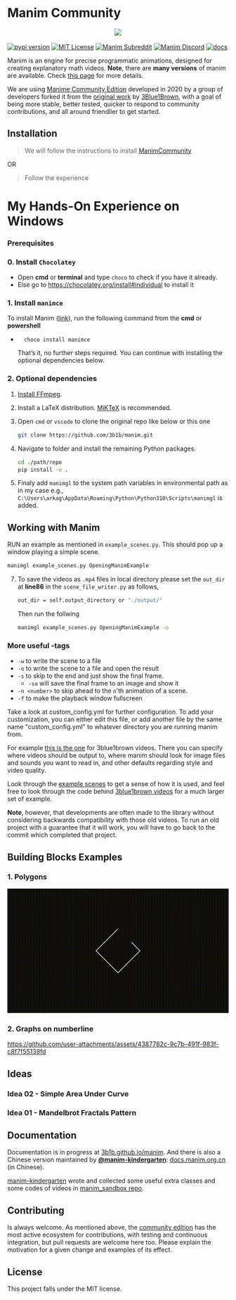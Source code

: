 # Manim Community

<p align="center">
    <a href="https://github.com/3b1b/manim">
        <img src="https://raw.githubusercontent.com/3b1b/manim/master/logo/cropped.png">
    </a>
</p>

[![pypi version](https://img.shields.io/pypi/v/manimgl?logo=pypi)](https://pypi.org/project/manimgl/)
[![MIT License](https://img.shields.io/badge/license-MIT-blue.svg?style=flat)](http://choosealicense.com/licenses/mit/)
[![Manim Subreddit](https://img.shields.io/reddit/subreddit-subscribers/manim.svg?color=ff4301&label=reddit&logo=reddit)](https://www.reddit.com/r/manim/)
[![Manim Discord](https://img.shields.io/discord/581738731934056449.svg?label=discord&logo=discord)](https://discord.com/invite/bYCyhM9Kz2)
[![docs](https://github.com/3b1b/manim/workflows/docs/badge.svg)](https://3b1b.github.io/manim/)

Manim is an engine for precise programmatic animations, designed for creating explanatory math videos. **Note**, there are **many versions** of manim are available. Check [this page](https://docs.manim.community/en/stable/faq/installation.html#different-versions) for more details.

We are using [Manime Community Edition](https://github.com/ManimCommunity/manim/) developed in 2020 by a group of developers forked it from the [original work](https://github.com/3b1b/videos) by [3Blue1Brown](https://www.3blue1brown.com/), with a goal of being more stable, better tested, quicker to respond to community contributions, and all around friendlier to get started.

## Installation

> We will follow the instructions to install [ManimCommunity](https://docs.manim.community/en/stable/installation.html)

OR

> Follow the experience

<!-- Manim runs on Python 3.7 or higher.

System requirements are [FFmpeg](https://ffmpeg.org/), [OpenGL](https://www.opengl.org/) and [LaTeX](https://www.latex-project.org) (optional, if you want to use LaTeX).
For Linux, [Pango](https://pango.gnome.org) along with its development headers are required. See instruction [here](https://github.com/ManimCommunity/ManimPango#building). -->

# My Hands-On Experience on Windows

<!-- <html><div style="background-color:green;"><strong>&nbsp;&emsp;&emsp;&emsp;&emsp;&emsp;&emsp;&emsp;&emsp;&emsp;&emsp;&emsp;&emsp;&emsp;&emsp;&emsp;&emsp;&emsp;&emsp;&emsp;&emsp;&emsp;&emsp;&emsp;&emsp; Working Example</strong></div></html> -->

### Prerequisites

### 0. Install `Chocolatey`

- Open **cmd** or **terminal** and type `choco` to check if you have it already.
- Else go to https://chocolatey.org/install#individual to install it

### 1. Install `manimce`

To install Manim ([link](https://community.chocolatey.org/packages/manimce#install)), run the following command from the **cmd** or **powershell**

- ```
    choco install manimce
  ```
  That’s it, no further steps required. You can continue with installing the optional dependencies below.

### 2. Optional dependencies

1. [Install FFmpeg](https://www.wikihow.com/Install-FFmpeg-on-Windows).
2. Install a LaTeX distribution. [MiKTeX](https://miktex.org/download) is recommended.
3. Open `cmd` or `vscode` to clone the original repo like below or this one

   ```sh
   git clone https://github.com/3b1b/manim.git
   ```

4. Navigate to folder and install the remaining Python packages.
   ```sh
   cd ./path/repo
   pip install -e .
   ```
5. Finaly add `manimgl` to the system path variables in environmental path as in my case e.g., `C:\Users\arkag\AppData\Roaming\Python\Python310\Scripts\manimgl` is added.

## Working with Manim

RUN an example as mentioned in `example_scenes.py`. This should pop up a window playing a simple scene.

```sh
manimgl example_scenes.py OpeningManimExample
```

7. To save the videos as `.mp4` files in local directory please set the `out_dir` at **line86** in the `scene_file_writer.py` as follows,

   ```sh
   out_dir = self.output_directory or "./output/"
   ```

   Then run the follwing

   ```sh
   manimgl example_scenes.py OpeningManimExample -o
   ```

### More useful -tags

- `-w` to write the scene to a file
- `-o` to write the scene to a file and open the result
- `-s` to skip to the end and just show the final frame.
  - `-so` will save the final frame to an image and show it
- `-n <number>` to skip ahead to the `n`'th animation of a scene.
- `-f` to make the playback window fullscreen

Take a look at custom_config.yml for further configuration. To add your customization, you can either edit this file, or add another file by the same name "custom_config.yml" to whatever directory you are running manim from.

For example [this is the one](https://github.com/3b1b/videos/blob/master/custom_config.yml) for 3blue1brown videos. There you can specify where videos should be output to, where manim should look for image files and sounds you want to read in, and other defaults regarding style and video quality.

Look through the [example scenes](https://3b1b.github.io/manim/getting_started/example_scenes.html) to get a sense of how it is used, and feel free to look through the code behind [3blue1brown videos](https://github.com/3b1b/videos) for a much larger set of example.

**Note**, however, that developments are often made to the library without considering backwards compatibility with those old videos. To run an old project with a guarantee that it will work, you will have to go back to the commit which completed that project.

## Building Blocks Examples

### 1. Polygons

<img src="./output/SquareToCircle.mp4_20240725_222131.gif"/>

### 2. Graphs on numberline

https://github.com/user-attachments/assets/4387782c-9c7b-491f-983f-c8f7f55138fd



## Ideas

### Idea 02 - Simple Area Under Curve

### Idea 01 - Mandelbrot Fractals Pattern

## Documentation

Documentation is in progress at [3b1b.github.io/manim](https://3b1b.github.io/manim/). And there is also a Chinese version maintained by [**@manim-kindergarten**](https://manim.org.cn): [docs.manim.org.cn](https://docs.manim.org.cn/) (in Chinese).

[manim-kindergarten](https://github.com/manim-kindergarten/) wrote and collected some useful extra classes and some codes of videos in [manim_sandbox repo](https://github.com/manim-kindergarten/manim_sandbox).

## Contributing

Is always welcome. As mentioned above, the [community edition](https://github.com/ManimCommunity/manim) has the most active ecosystem for contributions, with testing and continuous integration, but pull requests are welcome here too. Please explain the motivation for a given change and examples of its effect.

## License

This project falls under the MIT license.

```

```
